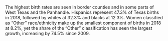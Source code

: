 The highest birth rates are seen in border counties and in some parts of West Texas and the Panhandle. Hispanics represent 47.3% of Texas births in 2018, followed by whites at 32.3% and blacks at 12.3%. Women classified as “Other” race/ethnicity make up the smallest component of births in 2018 at 8.2%, yet the share of the “Other” classification has seen the largest growth, increasing by 74.5% since 2009. 
